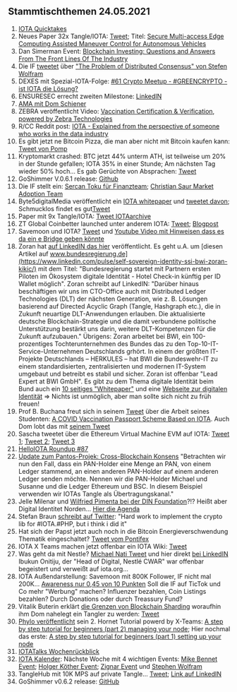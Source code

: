 ## Stammtischthemen 24.05.2021
1. [IOTA Quicktakes](https://www.youtube.com/watch?v=CSfHxeSU080)
2. Neues Paper 32x Tangle/IOTA: [Tweet](https://twitter.com/_iotaarchive/status/1394550069576224769?s=20); Titel: [Secure Multi-access Edge Computing Assisted
Maneuver Control for Autonomous Vehicles](https://www.corealis.eu/wp-content/uploads/2021/03/Secure_Multi_access_Edge_Computing_assisted_Maneuver_Control_for_autonomous_vehicles.pdf)
3. Dan Simerman Event: [Blockchain Investing: Questions and Answers From The Front Lines Of The Industry](https://events.flaia.org/events/blockchain-investing-questions-and-answers-from-the-front-lines-of-the-industry-with-dan-simerman)
4. Die IF [tweetet](https://twitter.com/iota/status/1394593638152347650?s=20) über ["The Problem of Distributed Consensus" von Stefen Wolfram](https://writings.stephenwolfram.com/2021/05/the-problem-of-distributed-consensus/)
5. DEXES mit Spezial-IOTA-Folge: [#61 Crypto Meetup - #GREENCRYPTO - ist IOTA die Lösung?](https://www.youtube.com/watch?v=2UVf0FGAY0k)
6. ENSURESEC errecht zweiten Milestone: [LinkedIN](https://www.linkedin.com/posts/ensuresec_ensuresec-reaches-its-second-milestone-activity-6800396695176851457-t01s)
7. [AMA mit Dom Schiener](https://www.youtube.com/watch?v=jbuSlnLK2T4)
8. ZEBRA veröffentlicht Video: [Vaccination Certification & Verification, powered by Zebra Technologies](https://www.youtube.com/watch?v=TTfxu9xDaRU)
9. R/CC Reddit post: [IOTA - Explained from the perspective of someone who works in the data industry](https://www.reddit.com/r/CryptoCurrency/comments/nfghhc/iota_explained_from_the_perspective_of_someone/?utm_medium=android_app&utm_source=share)
10. Es gibt jetzt ne Bitcoin Pizza, die man aber nicht mit Bitcoin kaufen kann: [Tweet von Pomp](https://twitter.com/APompliano/status/1394638990247088129?s=20)
11. Kryptomarkt crashed: BTC jetzt 44% unterm ATH, ist teilweise um 20% in der Stunde gefallen; IOTA 35% in einer Stunde; Am nächsten Tag wieder 50% hoch... Es gab Gerüchte von Absprachen: [Tweet](https://twitter.com/crypto_birb/status/1395042808856301575?s=20)
12. GoShimmer V.0.6.1 release: [Github](https://github.com/iotaledger/goshimmer/releases/tag/v0.6.1)
13. Die IF stellt ein: [Sercan Toku für Finanzteam](https://blog.iota.org/welcome-sercan-toku-to-the-iota-foundation/amp/?__twitter_impression=true); [Christian Saur Market Adoption Team](https://blog.iota.org/welcome-christian-saur-to-the-iota-foundation/)
14. Byte5digitalMedia veröffentlicht ein [IOTA whitepaper](https://www.byte5.de/iota/iota-whitepaper/) und [tweetet davon](https://twitter.com/byte5/status/1395312875724546050?s=20); Schmucklos findet es gut[Tweet](https://twitter.com/Schmucklos_/status/1395344574361620483?s=20)
15. Paper mit 9x Tangle/IOTA: [Tweet IOTAarchive](https://twitter.com/_iotaarchive/status/1395276859022192640?s=20)
16. ZT Global Coinbetter launched unter anderem IOTA: [Tweet](https://twitter.com/Coinbetter_ZT/status/1395287918181163009?s=21); [Blogpost](https://support.clfxpx.com/hc/en-001/articles/900006215426-Announcement-on-the-launch-of-ADA-IOTA-XTZ-on-ZT-Innovation-Board)
17. Savemoon und IOTA? [Tweet](https://twitter.com/SafemoonMemer/status/1395160599198408709?s=19) und [Youtube Video mit Hinweisen dass es da ein e Bridge geben könnte](https://www.youtube.com/watch?v=Qcv6nkjNkCs)
18. Zoran hat [auf LinkedIN das hier](https://www.linkedin.com/pulse/self-sovereign-identity-ssi-bwi-zoran-kikic/) veröffentlicht. Es geht u.A. um [diesen Artikel auf www.bundesregierung.de](https://www.linkedin.com/pulse/self-sovereign-identity-ssi-bwi-zoran-kikic/) mit dem Titel: "Bundesregierung startet mit Partnern ersten Piloten im Ökosystem digitale Identität - Hotel Check-in künftig per ID Wallet möglich". Zoran schreibt auf LinkedIN: "Darüber hinaus beschäftigen wir uns im CTO-Office auch mit Distributed Ledger Technologies (DLT) der nächsten Generation, wie z. B. Lösungen basierend auf Directed Acyclic Graph (Tangle, Hashgraph etc.), die in Zukunft neuartige DLT-Anwendungen erlauben.
Die aktualisierte deutsche Blockchain-Strategie und die damit verbundene politische Unterstützung bestärkt uns darin, weitere DLT-Kompetenzen für die Zukunft aufzubauen." Übrigens: Zoran arbeitet bei BWI, ein 100-prozentiges Tochterunternehmen des Bundes das zu den Top-10-IT-Service-Unternehmen Deutschlands grhört. In einem der größten IT-Projekte Deutschlands – HERKULES – hat BWI die Bundeswehr-IT zu einem standardisierten, zentralisierten und modernen IT-System umgebaut und betreibt es stabil und sicher. Zoran ist offenbar "Lead Expert at BWI GmbH". Es gibt zu dem Thema digitale Identität beim Bund auch ein [10 seitiges "Whitepaper"](https://www.bundesregierung.de/breg-de/service/publikationen/whitepaper-oekosystem-digitaler-identitaeten-1881840) und eine [Webseite zur digitalen Identität](https://www.bundesregierung.de/breg-de/suche/digitale-identitaet-1824658) => Nichts ist unmöglich, aber man sollte sich nicht zu früh freuen!
19. Prof B. Buchana freut sich in seinem [Tweet](https://twitter.com/billatnapier/status/1395647718773637128?s=20) über die Arbeit seines Studenten: [A COVID Vaccination Passport Scheme Based on IOTA](https://crossleydan.medium.com/a-covid-vaccination-passport-scheme-based-on-iota-3ab9581bdf08). Auch Dom lobt das mit [seinem Tweet](https://twitter.com/DomSchiener/status/1395650192729329671?s=20)
20. Sascha tweetet über die Ethereum Virtual Machine EVM auf IOTA: [Tweet 1](https://twitter.com/sascha1337/status/1395469344071569408?s=20); [Tweet 2](https://twitter.com/sascha1337/status/1395514161673555971?s=20); [Tweet 3](https://twitter.com/sascha1337/status/1395649962063527938?s=20)
21. [HelloIOTA Roundup #87](https://www.youtube.com/watch?v=jU9BRKQ4OI0)
22. [Update zum Pantos-Projek: Cross-Blockchain Konsens](https://medium.com/pantos/update-zum-pantos-projekt-cross-blockchain-konsens-75721077814) "Betrachten wir nun den Fall, dass ein PAN-Holder eine Menge an PAN, von einem Ledger stammend, an einen anderen PAN-Holder auf einem anderen Ledger senden möchte. Nennen wir die PAN-Holder Michael und Susanne und die Ledger Ethereum und BSC. In diesem Beispiel verwenden wir IOTAs Tangle als Übertragungskanal."
23. Jelle Milenar und [Wilfried Pimenta bei der DIN Foundation](https://twitter.com/iota/status/1395409412005715984?s=20)?!? Heißt aber Digital Identitet Norden... [Hier die Agenda](https://docs.google.com/document/d/1JmPh7X1-MNl_EuIVUodf1hWHTrt4vLvFT1N_lAjfoEQ/edit#)
24. Stefan Braun [schreibt auf Twitter](https://twitter.com/SourCL_Stefan/status/1395368528904077323?s=20): "Hard work to implement the crypto lib for #IOTA.#PHP, but i think i did it"
25. Hat sich der Papst jetzt auch noch in die Bitcoin Energieverschwendung Thematik eingeschaltet? [Tweet vom Pontifex](https://twitter.com/Pontifex/status/1394993742226939905?s=19)
26. IOTA X Teams machen jetzt offenbar ein IOTA Wiki: [Tweet](https://twitter.com/IOTAXTeams/status/1395758230442291203?s=20)
27. Was geht da mit Nestle? [Michael Nati Tweet](https://twitter.com/michelenati/status/1395812372166610949?s=20) und hier direkt [bei LinkedIN](https://www.linkedin.com/feed/update/urn:li:share:6801577996865069056) Ibukun Onitiju, der "Head of Digital, Nestlé CWAR" war offenbar begeistert und verweißt auf iota.org...
28. IOTA Außendarstellung: Savemoon mit 800K Follower, IF nicht mal 200K... [Awareness nur 0,45 von 10 Punkten](https://isthiscoinascam.com/check/iota) Soll die IF auf TicTok und Co mehr "Werbung" machen? Influenzer bezahlen, Coin Listings bezahlen? Durch Donations oder durch Treassury Fund? 
29. Vitalik Buterin erklärt [die Grenzen von Blockchain Sharding](https://vitalik.ca/general/2020/11/08/concave.html) woraufhin ihm Dom nahelegt ein Tangler zu werden: [Tweet](https://twitter.com/DomSchiener/status/1396712819287015429?s=20)
30. [Phylo veröffentlicht](https://twitter.com/Phylo79288735/status/1396694461523005441?s=20) sein 2. Hornet Tutorial powerd by X-Teams: [A step by step tutorial for beginners (part 2) managing your node](https://phyloiota.medium.com/iota-hornet-node-installation-2-8f2639e04d1d); Hier nochmal das erste: [A step by step tutorial for beginners (part 1) setting up your node](https://phyloiota.medium.com/iota-hornet-node-installation-81747de28338)
31. [IOTATalks Wochenrückblick](https://www.iota-talk.com/index.php?article/89-wochenr%C3%BCckblick-vom-16-bis-22-mai-2021/)
32. [IOTA Kalender](https://kalender.digital/e89078088266c4429634): Nächste Woche mit 4 wichtigen Events: [Mike Bennet Event](https://twitter.com/iota/status/1395771774512553985); [Holger Köther Event](https://twitter.com/IOTplus_Network/status/1394592849409228803?s=20); [Zignar Event](https://www.linkedin.com/posts/alessandromorales_blockrockets-monthly-startup-pitch-may-activity-6801221670993498112-rRhg) und [Stephen Wolfram](https://twitter.com/stephen_wolfram/status/1392995218417401865?s=20)
33. TangleHub mit 10K MPS auf private Tangle... [Tweet](https://twitter.com/Tanglehub_eu/status/1396800318986493956?s=20); [Link auf LinkedIN](https://www.linkedin.com/feed/update/urn:li:share:6802565944611807232)
34. GoShimmer v0.6.2 release: [GitHub](https://github.com/iotaledger/goshimmer/releases/tag/v0.6.2)


